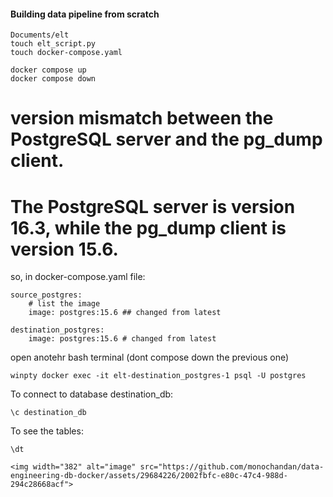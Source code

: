 #### Building data pipeline from scratch

    Documents/elt
    touch elt_script.py
    touch docker-compose.yaml

    docker compose up
    docker compose down



# version mismatch between the PostgreSQL server and the pg_dump client.
# The PostgreSQL server is version 16.3, while the pg_dump client is version 15.6.

so, in docker-compose.yaml file:

    source_postgres:
        # list the image
        image: postgres:15.6 ## changed from latest

    destination_postgres:
        image: postgres:15.6 # changed from latest

open anotehr bash terminal (dont compose down the previous one)

    winpty docker exec -it elt-destination_postgres-1 psql -U postgres

To connect to database destination_db:

    \c destination_db
    
To see the tables:

    \dt

    <img width="382" alt="image" src="https://github.com/monochandan/data-engineering-db-docker/assets/29684226/2002fbfc-e80c-47c4-988d-294c28668acf">
